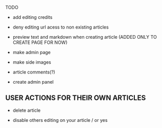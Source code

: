 TODO

- add editing credits

- deny editing url acess to non existing articles

- preview text and markdown when creating article (ADDED ONLY TO CREATE PAGE FOR NOW)

- make admin page

- make side images

- article comments(?)

- create admin panel

## USER ACTIONS FOR THEIR OWN ARTICLES

- delete article

- disable others editing on your article / or yes

